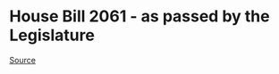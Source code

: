 # House Bill 2061 - as passed by the Legislature

[Source](http://lawfilesext.leg.wa.gov/biennium/2021-22/Pdf/Bills/House%20Passed%20Legislature/2061.PL.pdf)